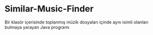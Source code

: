 # Similar-Music-Finder
Bir klasör içerisinde toplanmış müzik dosyaları içinde aynı isimli olanları bulmaya yarayan Java programı
